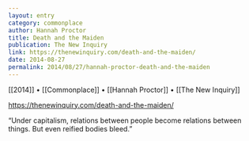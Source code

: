 ```yaml
---
layout: entry
category: commonplace
author: Hannah Proctor
title: Death and the Maiden
publication: The New Inquiry
link: https://thenewinquiry.com/death-and-the-maiden/
date: 2014-08-27
permalink: 2014/08/27/hannah-proctor-death-and-the-maiden
---
```


[[2014]] • [[Commonplace]] • [[Hannah Proctor]] • [[The New Inquiry]]

https://thenewinquiry.com/death-and-the-maiden/

“Under capitalism, relations between people become relations between things. But even reified bodies bleed.”
